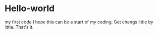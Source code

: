 # Hello-world
my first code
I hope this can be a start of my coding.
Get changs little by little.
That's it.

